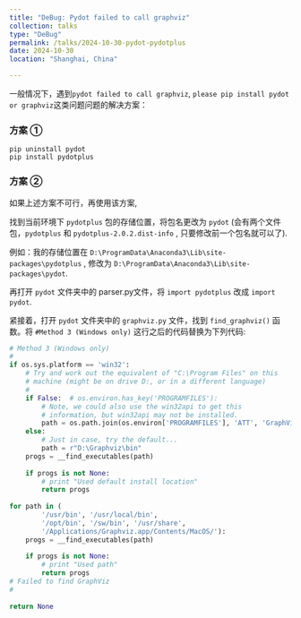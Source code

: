 ```yaml
---
title: "DeBug: Pydot failed to call graphviz"
collection: talks
type: "DeBug"
permalink: /talks/2024-10-30-pydot-pydotplus
date: 2024-10-30
location: "Shanghai, China"

---
```


一般情况下，遇到`pydot failed to call graphviz`, `please pip install pydot or graphviz`这类问题问题的解决方案：  

### 方案 ①
`pip uninstall pydot`   
`pip install pydotplus`   

### 方案 ②
如果上述方案不可行，再使用该方案,   

找到当前环境下 `pydotplus` 包的存储位置，将包名更改为 `pydot` (会有两个文件包，`pydotplus` 和 `pydotplus-2.0.2.dist-info` , 只要修改前一个包名就可以了).   

例如：我的存储位置在 `D:\ProgramData\Anaconda3\Lib\site-packages\pydotplus` , 修改为 `D:\ProgramData\Anaconda3\Lib\site-packages\pydot`.   

再打开 `pydot` 文件夹中的 parser.py文件，将 `import pydotplus` 改成 `import pydot`.   

紧接着，打开 `pydot` 文件夹中的 `graphviz.py` 文件，找到 `find_graphviz()` 函数。将 `#Method 3 (Windows only)` 这行之后的代码替换为下列代码:

```python
# Method 3 (Windows only)
#
if os.sys.platform == 'win32':
    # Try and work out the equivalent of "C:\Program Files" on this
    # machine (might be on drive D:, or in a different language)
    #
    if False:  # os.environ.has_key('PROGRAMFILES'):
        # Note, we could also use the win32api to get this
        # information, but win32api may not be installed.
        path = os.path.join(os.environ['PROGRAMFILES'], 'ATT', 'GraphViz', 'bin')
    else:
        # Just in case, try the default...
        path = r"D:\Graphviz\bin"
    progs = __find_executables(path)
 
    if progs is not None:
        # print "Used default install location"
        return progs
 
for path in (
        '/usr/bin', '/usr/local/bin',
        '/opt/bin', '/sw/bin', '/usr/share',
        '/Applications/Graphviz.app/Contents/MacOS/'):
    progs = __find_executables(path)
 
    if progs is not None:
        # print "Used path"
        return progs
# Failed to find GraphViz
#
 
return None
```
